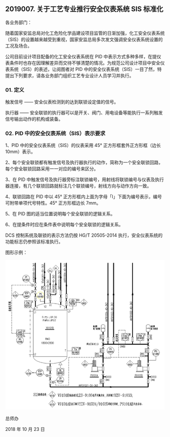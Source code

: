 ## 2019007. 关于工艺专业推行安全仪表系统 SIS 标准化

各业务部门：

随着国家安监总局对化工危险化学品建设项目监管的日渐加强，化工安全仪表系统（SIS）的设置越来越受到重视，国家安监总局多次发文强调安全仪表系统设置的工况及场合。

公司目前设计项目配备的化工安全仪表系统在 PID 中表示方式多种多样，在提仪表条件时也存在因理解差异而交待不够清楚的情况。为规范公司设计项目中安全仪表系统（SIS）的表述，让阅图者对 PID 中的安全仪表系统（SIS）一目了然，特提出下列要求，请各业务部门组织工艺专业设计人员学习并执行。

### 01. 定义

触发信号 —— 安全仪表检测到的达到联锁设定值的信号。

执行器 —— 安全联锁的执行器可以是开关、阀门、用电设备等能执行一系列触发信号输出动作的机构或装备。

### 02. PID 中的安全仪表系统（SIS）表示要求

1、PID 中的安全仪表系统（SIS）的仪表采用 45° 正方形框套外正方形框（边长 10mm）表示。

2、每个安全联锁都有触发信号及执行器执行的动作，简称为一个安全联锁回路，每个安全联锁回路采用一一对应的编号来区分。

3、在 PID 中触发信号及执行器旁标注联锁编号，用射线将联锁编号与仪表及执行器连接，有几个联锁回路就标注几个联锁编号，射线方向与动作方向一致。

4、联锁回路在 PID 中以 45° 正方形框内上面为字母「I」下面为编号表示，编号可附带单项代号特性。45° 正方形框边长 7mm。

5、在 PID 图的适当位置说明每个安全联锁的逻辑关系。

6、在提条件时应在条件表中说明每个安全联锁的逻辑关系。

DCS 控制系统及联锁的表示方法仍按 HG/T 20505-2014 执行，安全仪表系统的功能标志仍参照该标准执行。

图形示例：

![](./res/2019001.PNG)

总师办

2018 年 10 月 23 日